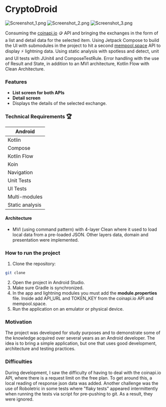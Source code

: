 # CryptoDroid

![Screenshot_1.png](screenshots/Screenshot_1.png)
![Screenshot_2.png](screenshots/Screenshot_2.png)
![Screenshot_3.png](screenshots/Screenshot_3.png)

Consuming the [coinapi.io](https://docs.coinapi.io/?shell#list-all-exchanges-get) 🪙 API and bringing the exchanges in the form of a list and detail data for the selected item. Using Jetpack Compose to build the UI with submodules in the project to hit a second [mempool.space](https://mempool.space) API to display ⚡ lightning data.
Using static analysis with spotless and detect, unit and UI tests with JUnit4 and ComposeTestRule.
Error handling with the use of Result and State, in addition to an MVI architecture, Kotlin Flow with Clean Architecture.

### Features
- **List screen for both APIs**
- **Detail screen**
- Displays the details of the selected exchange.

### Technical Requirements 🏆
| Android         |
|-----------------|
| Kotlin          |
| Compose         |
| Kotlin Flow     |
| Koin            |
| Navigation      |
| Unit Tests      |
| UI Tests        |
| Multi-modules   |
| Static analysis |

#### Architecture

- MVI (using command pattern) with 4-layer Clean where it used to load local data from a pre-loaded JSON. Other layers data, domain and presentation were implemented.

### How to run the project
1. Clone the repository:
```bash
git clone
```
2. Open the project in Android Studio.
3. Make sure Gradle is synchronized.
4. In the app and lightning modules you must add the **module.properties** file. Inside add API_URL and TOKEN_KEY from the coinapi.io API and mempool.space.
5. Run the application on an emulator or physical device.

### Motivation
The project was developed for study purposes and to demonstrate some of the knowledge acquired over several years as an Android developer. The idea is to bring a simple application, but one that uses good development, architecture and testing practices.

### Difficulties
During development, I saw the difficulty of having to deal with the coinapi.io API, where there is a request limit on the free plan. To get around this, a local reading of response json data was added.
Another challenge was the use of Roboletric in some tests where "flaky tests" appeared intermittently when running the tests via script for pre-pushing to git. As a result, they were ignored.